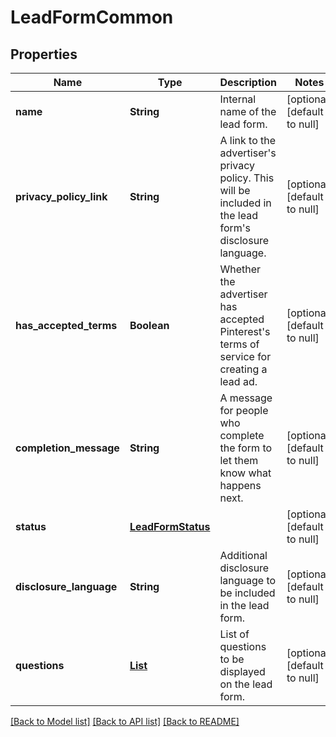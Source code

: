 # LeadFormCommon
## Properties

| Name | Type | Description | Notes |
|------------ | ------------- | ------------- | -------------|
| **name** | **String** | Internal name of the lead form. | [optional] [default to null] |
| **privacy\_policy\_link** | **String** | A link to the advertiser&#39;s privacy policy. This will be included in the lead form&#39;s disclosure language. | [optional] [default to null] |
| **has\_accepted\_terms** | **Boolean** | Whether the advertiser has accepted Pinterest&#39;s terms of service for creating a lead ad. | [optional] [default to null] |
| **completion\_message** | **String** | A message for people who complete the form to let them know what happens next. | [optional] [default to null] |
| **status** | [**LeadFormStatus**](LeadFormStatus.md) |  | [optional] [default to null] |
| **disclosure\_language** | **String** | Additional disclosure language to be included in the lead form. | [optional] [default to null] |
| **questions** | [**List**](LeadFormQuestion.md) | List of questions to be displayed on the lead form. | [optional] [default to null] |

[[Back to Model list]](../README.md#documentation-for-models) [[Back to API list]](../README.md#documentation-for-api-endpoints) [[Back to README]](../README.md)

